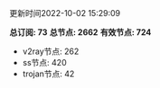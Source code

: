 更新时间2022-10-02 15:29:09

**总订阅: 73**
**总节点: 2662**
**有效节点: 724**
- v2ray节点: 262
- ss节点: 420
- trojan节点: 42
